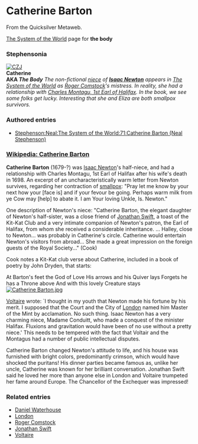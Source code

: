 
# Catherine Barton

From the Quicksilver Metaweb.

[The System of the World](/the-system-of-the-world) page for **the body**
### Stephensonia


[![CZJ](/web/20060725171251im_/http://www.metaweb.com/wiki/upload/a/ac/Catherine_for_MW.jpg)](czj)  
**Catherine  
AKA *The Body***
*The non-fictional [niece](/http-www-glegge-fsnet-co-uk-newton-page4-html) of **[Isaac Newton](/isaac-newton)** appears in [The System of the World](/stephenson-neal-the-system-of-the-world) as [Roger Comstock](/stephenson-neal-quicksilver-roger-comstock)'s mistress. In reality, she had a relationship with [Charles Montagu, 1st Earl of Halifax](/). In the book, we see some folks get lucky. Interesting that she and Eliza are both smallpox survivors.*
### Authored entries


* [Stephenson:Neal:The System of the World:71:Catherine Barton (Neal Stephenson)](/stephenson-neal-the-system-of-the-world-71-catherine-barton-neal-stephenson)


### [Wikipedia: Catherine Barton](/)


**Catherine Barton** (1679-?) was [Isaac Newton](/isaac-newton)'s half-niece, and had a relationship with Charles Montagu, 1st Earl of Halifax after his wife's death in 1698. An excerpt of an uncharacteristically warm letter from Newton survives, regarding her contraction of [smallpox](/): "Pray let me know by your next how your [face is] and if your fevour be going. Perhaps warm milk from ye Cow may [help] to abate it. I am Your loving Unkle, Is. Newton."

One description of Newton's niece:
"Catherine Barton, the elegant daughter of Newton's half-sister, was a close friend of [Jonathan Swift](/jonathan-swift), a toast of the Kit-Kat Club and a very intimate companion of Newton's patron, the Earl of Halifax, from whom she received a considerable inheritance. ... Halley, close to Newton... was probably in Catherine's circle. Catherine would entertain Newton's visitors from abroad... She made a great impression on the foreign guests of the Royal Society..." (Cook)

Cook notes a Kit-Kat club verse about Catherine, included in a book of poetry by John Dryden, that starts:

At Barton's feet the God of Love
His arrows and his Quiver lays
Forgets he has a Throne above
And with this lovely Creature stays
[![Catherine Barton.jpg](/web/20060725171251im_/http://www.metaweb.com/wiki/upload/c/c7/Catherine_Barton.jpg)](catherine-barton-jpg)  

[Voltaire](/voltaire) wrote:
`I thought in my youth that Newton made his fortune by his merit. I supposed that the Court and the City of [London](/london) named him Master of the Mint by acclamation. No such thing. Isaac Newton has a very charming niece, Madame Conduitt, who made a conquest of the minister Halifax. Fluxions and gravitation would have been of no use without a pretty niece.'
This needs to be tempered with the fact that Voltair and the Montagus had a number of public intellectual disputes.

Catherine Barton changed Newton's attitude to life, and his house was furnished with bright colors, predominantly crimson, which would have shocked the puritans! His dinner parties became famous as, unlike her uncle, Catherine was known for her brilliant conversation. Jonathan Swift said he loved her more than anyone else in London and Voltaire trumpeted her fame around Europe. The Chancellor of the Exchequer was impressed!

### Related entries


* [Daniel Waterhouse](/daniel-waterhouse)
* [London](/london)
* [Roger Comstock](/roger-comstock)
* [Jonathan Swift](/jonathan-swift)
* [Voltaire](/voltaire)
